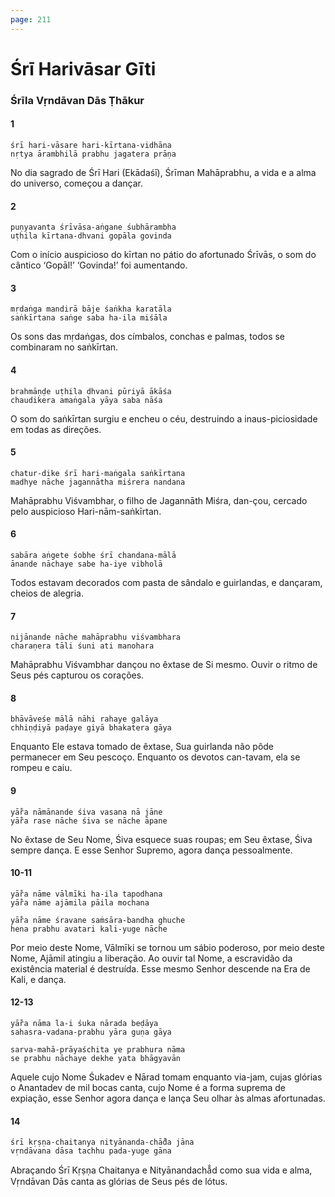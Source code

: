 ```yaml
---
page: 211
---
```


# Śrī Harivāsar Gīti

### Śrīla Vṛndāvan Dās Ṭhākur

#### 1

    śrī hari-vāsare hari-kīrtana-vidhāna
    nṛtya ārambhilā prabhu jagatera prāṇa

No dia sagrado de Śrī Hari (Ekādaśī), Śrīman Mahāprabhu, a vida e a alma do universo, começou a dançar.

#### 2

    puṇyavanta śrīvāsa-aṅgane śubhārambha
    uṭhila kīrtana-dhvani gopāla govinda

Com o início auspicioso do kīrtan no pátio do afortunado Śrīvās, o som do cântico ‘Gopāl!’ ‘Govinda!’ foi aumentando.

#### 3

    mṛdaṅga mandirā bāje śaṅkha karatāla
    saṅkīrtana saṅge saba ha-ila miśāla

Os sons das mṛdaṅgas, dos címbalos, conchas e palmas, todos se combinaram no saṅkīrtan.

#### 4

    brahmāṇḍe uṭhila dhvani pūriyā ākāśa
    chaudikera amaṅgala yāya saba nāśa

O som do saṅkīrtan surgiu e encheu o céu, destruindo a inaus-piciosidade em todas as direções.

#### 5

    chatur-dike śrī hari-maṅgala saṅkīrtana
    madhye nāche jagannātha miśrera nandana

Mahāprabhu Viśvambhar, o filho de Jagannāth Miśra, dan-çou, cercado pelo auspicioso Hari-nām-saṅkīrtan.

#### 6

    sabāra aṅgete śobhe śrī chandana-mālā
    ānande nāchaye sabe ha-iye vibholā

Todos estavam decorados com pasta de sândalo e guirlandas, e dançaram, cheios de alegria.

#### 7

    nijānande nāche mahāprabhu viśvambhara
    charaṇera tāli śuni ati manohara

Mahāprabhu Viśvambhar dançou no êxtase de Si mesmo. Ouvir o ritmo de Seus pés capturou os corações.

#### 8

    bhāvāveśe mālā nāhi rahaye galāya
    chhiṇḍiyā paḍaye giyā bhakatera gāya

Enquanto Ele estava tomado de êxtase, Sua guirlanda não pôde permanecer em Seu pescoço. Enquanto os devotos can-tavam, ela se rompeu e caiu.

#### 9

    yā̐ra nāmānande śiva vasana nā jāne
    yā̐ra rase nāche śiva se nāche āpane

No êxtase de Seu Nome, Śiva esquece suas roupas; em Seu êxtase, Śiva sempre dança. E esse Senhor Supremo, agora dança pessoalmente.

#### 10-11

    yā̐ra nāme vālmīki ha-ila tapodhana
    yā̐ra nāme ajāmila pāila mochana

    yā̐ra nāme śravane saṁsāra-bandha ghuche
    hena prabhu avatari kali-yuge nāche

Por meio deste Nome, Vālmīki se tornou um sábio poderoso, por meio deste Nome, Ajāmil atingiu a liberação. Ao ouvir tal Nome, a escravidão da existência material é destruída. Esse mesmo Senhor descende na Era de Kali, e dança.

#### 12-13

    yā̐ra nāma la-i śuka nārada beḍāya
    sahasra-vadana-prabhu yāra guṇa gāya

    sarva-mahā-prāyaśchita ye prabhura nāma
    se prabhu nāchaye dekhe yata bhāgyavān

Aquele cujo Nome Śukadev e Nārad tomam enquanto via-jam, cujas glórias o Anantadev de mil bocas canta, cujo Nome é a forma suprema de expiação, esse Senhor agora dança e lança Seu olhar às almas afortunadas.

#### 14

    śrī kṛṣṇa-chaitanya nityānanda-chā̐da jāna
    vṛndāvana dāsa tachhu pada-yuge gāna

Abraçando Śrī Kṛṣṇa Chaitanya e Nityānandachā̐d como sua vida e alma, Vṛndāvan Dās canta as glórias de Seus pés de lótus.

